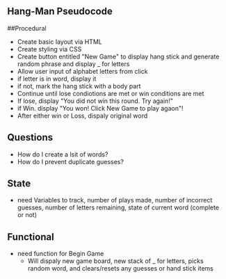 ## Hang-Man Pseudocode

##Procedural
  - Create basic layout via HTML
  - Create styling via CSS
  - Create button entitled "New Game" to display hang stick and generate random phrase and display _ for letters
  - Allow user input of alphabet letters from click
  - if letter is in word, display it
  - if not, mark the hang stick with a body part
  - Continue until lose condiotions are met or win conditions are met
  - If lose, display "You did not win this round. Try again!"
  - if Win. display "You won! Click New Game to play agaon"!
  - After either win or Loss, dispaly original word

## Questions
  - How do I create a lsit of words?
  - How do I prevent duplicate guesses?

## State
  - need Variables to track, number of plays made, number of incorrect guesses, number of letters remaining, state of current word (complete or not)

## Functional
  - need function for Begin Game
    * Will dispaly new game board, new stack of _ for letters, picks random word, and clears/resets any guesses or hand stick items
        
